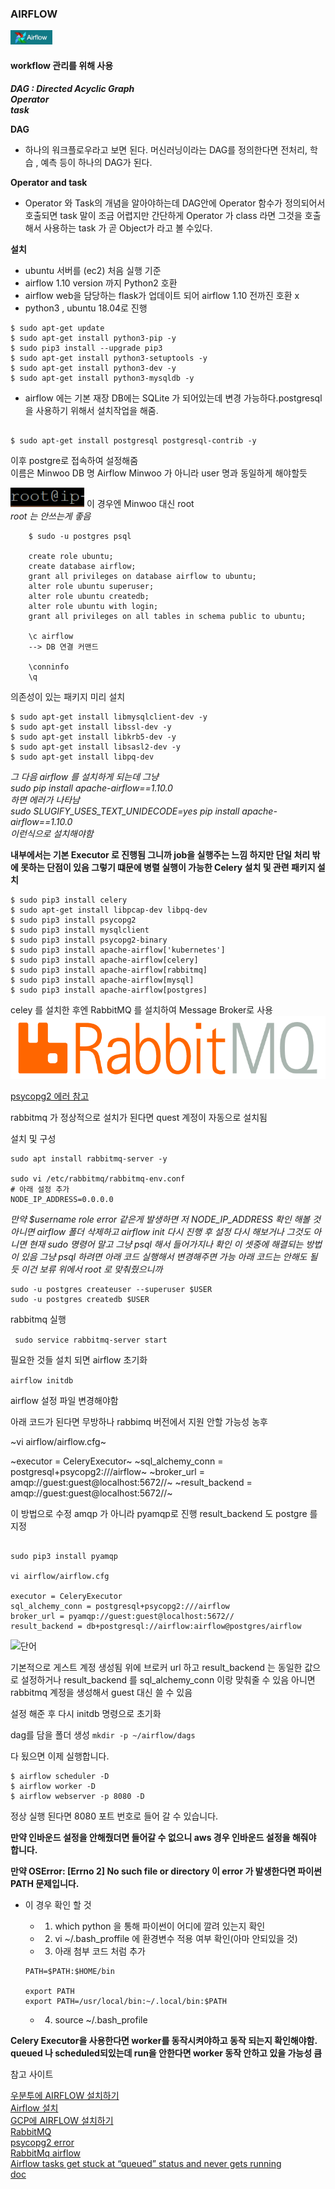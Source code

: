 

### AIRFLOW
![](./img/airflow.PNG)

#### workflow 관리를 위해 사용 

***DAG : Directed Acyclic Graph <br>
Operator<br>
task***

**DAG**
- 하나의 워크플로우라고 보면 된다. 머신러닝이라는 DAG를 정의한다면
전처리, 학습 , 예측 등이 하나의 DAG가 된다. 

**Operator and task**
- Operator 와 Task의 개념을 알아야하는데 DAG안에 
Operator 함수가 정의되어서 호출되면 task 말이 조금 어렵지만 간단하게 Operator 가 class 라면 그것을 호출해서 사용하는 task 가 곧 Object가 라고 볼 수있다.


**설치**
- ubuntu 서버를 (ec2) 처음 실행 기준 
- airflow 1.10 version 까지 Python2 호환 
- airflow web을 담당하는 flask가 업데이트 되어 airflow 1.10 전까진 호환 x 
- python3 , ubuntu 18.04로 진행 


~~~ 
$ sudo apt-get update
$ sudo apt-get install python3-pip -y
$ sudo pip3 install --upgrade pip3
$ sudo apt-get install python3-setuptools -y
$ sudo apt-get install python3-dev -y
$ sudo apt-get install python3-mysqldb -y
~~~


- airflow 에는 기본 재장 DB에는 SQLite 가 되어있는데 변경 가능하다.postgresql 을 사용하기 위해서 설치작업을 해줌.

~~~

$ sudo apt-get install postgresql postgresql-contrib -y

~~~


이후 postgre로 접속하여 설정해줌 <br>
이름은 Minwoo  DB 명 Airflow 
Minwoo 가 아니라 user 명과 동일하게 해야할듯 

![](./img/root.PNG) 이 경우엔 Minwoo 대신 root <br>
*root 는 안쓰는게 좋음*

~~~   
    $ sudo -u postgres psql
    
    create role ubuntu;
    create database airflow;
    grant all privileges on database airflow to ubuntu;
    alter role ubuntu superuser;
    alter role ubuntu createdb;
    alter role ubuntu with login;
    grant all privileges on all tables in schema public to ubuntu;
    
    \c airflow
    --> DB 연결 커맨드 
    
    \conninfo
    \q
~~~

의존성이 있는 패키지 미리 설치
```
$ sudo apt-get install libmysqlclient-dev -y
$ sudo apt-get install libssl-dev -y
$ sudo apt-get install libkrb5-dev -y
$ sudo apt-get install libsasl2-dev -y
$ sudo apt-get install libpq-dev

```

*그 다음 airflow 를 설치하게 되는데 그냥 
<br>sudo pip install apache-airflow==1.10.0 <br>하면 에러가 나타남
<br>sudo SLUGIFY_USES_TEXT_UNIDECODE=yes pip install apache-airflow==1.10.0 <br>이런식으로 설치해야함*


**내부에서는 기본 Executor 로 진행됨 그니까 job을 실행주는 느낌
하지만 단일 처리 밖에 못하는 단점이 있음 그렇기 떄문에 병렬 실행이 가능한 Celery 설치 및 관련 패키지 설치**

```
$ sudo pip3 install celery
$ sudo apt-get install libpcap-dev libpq-dev
$ sudo pip3 install psycopg2
$ sudo pip3 install mysqlclient
$ sudo pip3 install psycopg2-binary
$ sudo pip3 install apache-airflow['kubernetes']
$ sudo pip3 install apache-airflow[celery]
$ sudo pip3 install apache-airflow[rabbitmq]
$ sudo pip3 install apache-airflow[mysql]
$ sudo pip3 install apache-airflow[postgres]

```

celey 를 설치한 후엔 RabbitMQ 를 설치하여 Message Broker로 사용<br>
![](./img/rabbit.PNG)


[psycopg2 에러 참고](https://github.com/facebook/prophet/issues/418)

rabbitmq 가 정상적으로 설치가 된다면 quest 계정이 자동으로 설치됨

설치 및 구성 
```
sudo apt install rabbitmq-server -y

sudo vi /etc/rabbitmq/rabbitmq-env.conf
# 아래 설정 추가
NODE_IP_ADDRESS=0.0.0.0
```

*만약 $username role error 같은게 발생하면 저 NODE_IP_ADDRESS 확인 해볼 것 아니면 airflow 폴더 삭제하고 airflow init 다시 진행 후 설정 다시 해보거나 그것도 아니면 현재 sudo 명령어 말고 그냥 psql 해서 들어가지나 확인 이 셋중에 해결되는 방법이 있음 그냥 psql 하려면 아래 코드 실행해서 변경해주면 가능 아래 코드는 안해도 될 듯 이건 보류 위에서 root 로 맞춰줬으니까*


```
sudo -u postgres createuser --superuser $USER
sudo -u postgres createdb $USER
```

rabbitmq 실행

``` sudo service rabbitmq-server start```

필요한 것들 설치 되면 airflow 초기화


```airflow initdb```

airflow 설정 파일 변경해야함 




아래 코드가 된다면 무방하나 rabbimq 버전에서 지원 안할 가능성 농후

~vi airflow/airflow.cfg~ 

~executor = CeleryExecutor~
~sql_alchemy_conn = postgresql+psycopg2:///airflow~
~broker_url = amqp://guest:guest@localhost:5672//~
~result_backend = amqp://guest:guest@localhost:5672//~


이 방법으로 수정 
amqp 가 아니라 pyamqp로 진행
result_backend 도 postgre 를 지정 

``` 

sudo pip3 install pyamqp

vi airflow/airflow.cfg 

executor = CeleryExecutor
sql_alchemy_conn = postgresql+psycopg2:///airflow
broker_url = pyamqp://guest:guest@localhost:5672//
result_backend = db+postgresql://airflow:airflow@postgres/airflow
```

![단어](./img/word.PNG)

기본적으로 게스트 계정 생성됨 위에 브로커 url 하고 result_backend 는 동일한 값으로 설정하거나 result_backend 를 sql_alchemy_conn 이랑 맞춰줄 수 있음 아니면 rabbitmq 계정을 생성해서 guest 대신 쓸 수 있음


설정 해준 후 다시 initdb 명령으로 초기화



dag를 담을 폴더 생성 
``` mkdir -p ~/airflow/dags ```

다 됬으면 이제 실행합니다. 

```
$ airflow scheduler -D
$ airflow worker -D
$ airflow webserver -p 8080 -D
```

정상 실행 된다면  8080 포트 번호로 들어 갈 수 있습니다.

**만약 인바운드 설정을 안해줬더면 들어갈 수 없으니 aws 경우 인바운드 설정을 해줘야 합니다.**


**만약 OSError: [Errno 2] No such file or directory 이 error 가 발생한다면 파이썬 PATH 문제입니다.**
- 이 경우 확인 할 것 
    - 1. which python 을 통해 파이썬이 어디에 깔려 있는지 확인
    - 2. vi ~/.bash_proffile 에 환경변수 적용 여부 확인(아마 안되있을 것)
    - 3. 아래 첨부 코드 처럼 추가 <br>
    
    ```
    PATH=$PATH:$HOME/bin

    export PATH
    export PATH=/usr/local/bin:~/.local/bin:$PATH

    ```
    - 4. source ~/.bash_profile
    
**Celery Executor을 사용한다면 worker를 동작시켜야하고 동작 되는지 확인해야함. queued 나 scheduled되있는데 run을 안한다면 worker 동작 안하고 있을 가능성 큼**




  
   
참고 사이트 

[우분투에 AIRFLOW 설치하기](https://jungwoon.github.io/airflow/2019/02/26/Airflow/)<br>
[Airflow 설치](http://sanghun.xyz/2017/12/airflow-4.-celeryexecutor-%EC%82%AC%EC%9A%A9%ED%95%98%EA%B8%B0/)<br>
[GCP에 AIRFLOW 설치하기](https://yamerong.tistory.com/52)<br>
[RabbitMQ](http://sanghun.xyz/2017/12/airflow-4.-celeryexecutor-%EC%82%AC%EC%9A%A9%ED%95%98%EA%B8%B0/)<br>
[psycopg2 error](https://stackoverflow.com/questions/28253681/you-need-to-install-postgresql-server-dev-x-y-for-building-a-server-side-extensi)<br>
[RabbitMq airflow](https://vujade.co/install-apache-airflow-ubuntu-18-04/)<br>
[Airflow tasks get stuck at “queued” status and never gets running](https://stackoverflow.com/questions/45853013/airflow-tasks-get-stuck-at-queued-status-and-never-gets-running)<br>
[doc](http://docs.celeryproject.org/en/latest/getting-started/brokers/rabbitmq.html)





